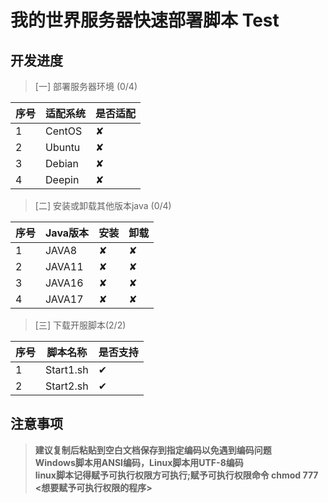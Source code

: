 # 我的世界服务器快速部署脚本 Test  

## 开发进度  
> [一] 部署服务器环境 (0/4)

|序号|适配系统|是否适配|
|-|-|-|
| 1 | CentOS | ✘ |
| 2 | Ubuntu | ✘ |
| 3 | Debian | ✘ |
| 4 | Deepin | ✘ |

> [二] 安装或卸载其他版本java (0/4)

|序号| Java版本 | 安装 | 卸载 |
|-|-|-|-|
| 1 | JAVA8 | ✘ | ✘ |
| 2 | JAVA11 | ✘ | ✘ |
| 3 | JAVA16 | ✘ | ✘ |
| 4 | JAVA17 | ✘ | ✘ |

> [三] 下载开服脚本(2/2)

|序号|脚本名称|是否支持|
|-|-|-|
| 1 | Start1.sh | ✔ |
| 2 | Start2.sh | ✔ |

## 注意事项
> **建议复制后粘贴到空白文档保存到指定编码以免遇到编码问题**  
> **Windows脚本用ANSI编码，Linux脚本用UTF-8编码**  
> **linux脚本记得赋予可执行权限方可执行;赋予可执行权限命令 chmod 777 <想要赋予可执行权限的程序>**  
